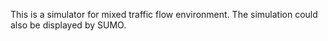 This is a simulator for mixed traffic flow environment.
The simulation could also be displayed by SUMO.
